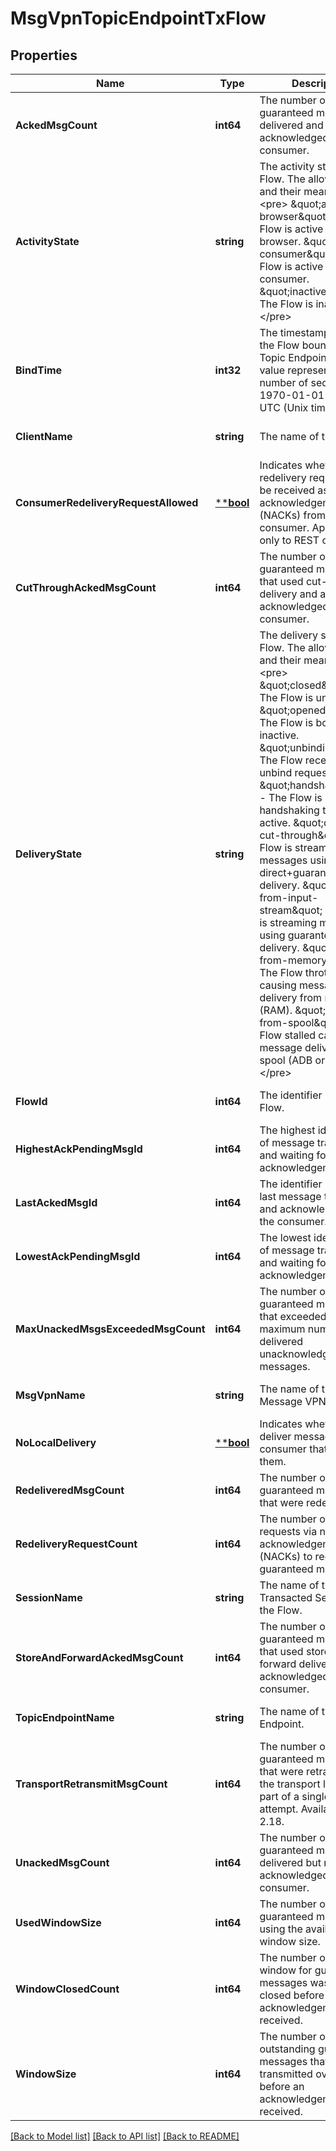 # MsgVpnTopicEndpointTxFlow

## Properties
Name | Type | Description | Notes
------------ | ------------- | ------------- | -------------
**AckedMsgCount** | **int64** | The number of guaranteed messages delivered and acknowledged by the consumer. | [optional] [default to null]
**ActivityState** | **string** | The activity state of the Flow. The allowed values and their meaning are:  &lt;pre&gt; \&quot;active-browser\&quot; - The Flow is active as a browser. \&quot;active-consumer\&quot; - The Flow is active as a consumer. \&quot;inactive\&quot; - The Flow is inactive. &lt;/pre&gt;  | [optional] [default to null]
**BindTime** | **int32** | The timestamp of when the Flow bound to the Topic Endpoint. This value represents the number of seconds since 1970-01-01 00:00:00 UTC (Unix time). | [optional] [default to null]
**ClientName** | **string** | The name of the Client. | [optional] [default to null]
**ConsumerRedeliveryRequestAllowed** | [****bool**](*bool.md) | Indicates whether redelivery requests can be received as negative acknowledgements (NACKs) from the consumer. Applicable only to REST consumers. | [optional] [default to null]
**CutThroughAckedMsgCount** | **int64** | The number of guaranteed messages that used cut-through delivery and are acknowledged by the consumer. | [optional] [default to null]
**DeliveryState** | **string** | The delivery state of the Flow. The allowed values and their meaning are:  &lt;pre&gt; \&quot;closed\&quot; - The Flow is unbound. \&quot;opened\&quot; - The Flow is bound but inactive. \&quot;unbinding\&quot; - The Flow received an unbind request. \&quot;handshaking\&quot; - The Flow is handshaking to become active. \&quot;deliver-cut-through\&quot; - The Flow is streaming messages using direct+guaranteed delivery. \&quot;deliver-from-input-stream\&quot; - The Flow is streaming messages using guaranteed delivery. \&quot;deliver-from-memory\&quot; - The Flow throttled causing message delivery from memory (RAM). \&quot;deliver-from-spool\&quot; - The Flow stalled causing message delivery from spool (ADB or disk). &lt;/pre&gt;  | [optional] [default to null]
**FlowId** | **int64** | The identifier (ID) of the Flow. | [optional] [default to null]
**HighestAckPendingMsgId** | **int64** | The highest identifier (ID) of message transmitted and waiting for acknowledgement. | [optional] [default to null]
**LastAckedMsgId** | **int64** | The identifier (ID) of the last message transmitted and acknowledged by the consumer. | [optional] [default to null]
**LowestAckPendingMsgId** | **int64** | The lowest identifier (ID) of message transmitted and waiting for acknowledgement. | [optional] [default to null]
**MaxUnackedMsgsExceededMsgCount** | **int64** | The number of guaranteed messages that exceeded the maximum number of delivered unacknowledged messages. | [optional] [default to null]
**MsgVpnName** | **string** | The name of the Message VPN. | [optional] [default to null]
**NoLocalDelivery** | [****bool**](*bool.md) | Indicates whether not to deliver messages to a consumer that published them. | [optional] [default to null]
**RedeliveredMsgCount** | **int64** | The number of guaranteed messages that were redelivered. | [optional] [default to null]
**RedeliveryRequestCount** | **int64** | The number of consumer requests via negative acknowledgements (NACKs) to redeliver guaranteed messages. | [optional] [default to null]
**SessionName** | **string** | The name of the Transacted Session for the Flow. | [optional] [default to null]
**StoreAndForwardAckedMsgCount** | **int64** | The number of guaranteed messages that used store and forward delivery and are acknowledged by the consumer. | [optional] [default to null]
**TopicEndpointName** | **string** | The name of the Topic Endpoint. | [optional] [default to null]
**TransportRetransmitMsgCount** | **int64** | The number of guaranteed messages that were retransmitted at the transport layer as part of a single delivery attempt. Available since 2.18. | [optional] [default to null]
**UnackedMsgCount** | **int64** | The number of guaranteed messages delivered but not yet acknowledged by the consumer. | [optional] [default to null]
**UsedWindowSize** | **int64** | The number of guaranteed messages using the available window size. | [optional] [default to null]
**WindowClosedCount** | **int64** | The number of times the window for guaranteed messages was filled and closed before an acknowledgement was received. | [optional] [default to null]
**WindowSize** | **int64** | The number of outstanding guaranteed messages that can be transmitted over the Flow before an acknowledgement is received. | [optional] [default to null]

[[Back to Model list]](../README.md#documentation-for-models) [[Back to API list]](../README.md#documentation-for-api-endpoints) [[Back to README]](../README.md)

